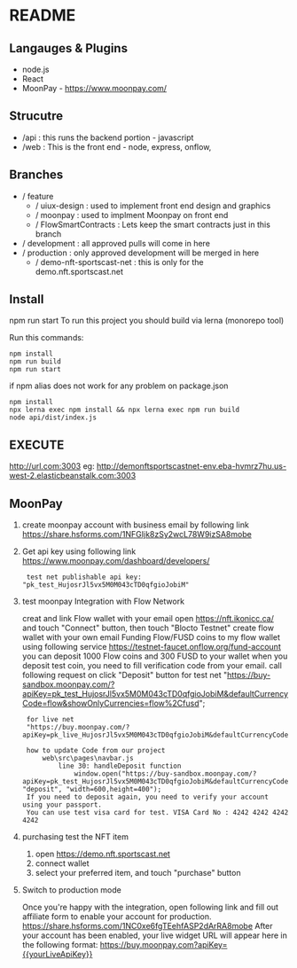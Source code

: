 # README

## Langauges & Plugins
* node.js
* React
* MoonPay - https://www.moonpay.com/

## Strucutre
* /api : this runs the backend portion - javascript
* /web : This is the front end - node, express, onflow, 

## Branches
* / feature 
    * / uiux-design : used to implement front end design and graphics
    * / moonpay : used to implment Moonpay on front end
    * / FlowSmartContracts : Lets keep the smart contracts just in this branch
* / development : all approved pulls will come in here
* / production : only approved development will be merged in here
    * / demo-nft-sportscast-net : this is only for the demo.nft.sportscast.net

## Install
npm run start
 To run this project you should build via lerna (monorepo tool)

Run this commands:

```
npm install
npm run build
npm run start
```

if npm alias does not work for any problem on package.json

```
npm install
npx lerna exec npm install && npx lerna exec npm run build
node api/dist/index.js
```

## EXECUTE
http://url.com:3003
eg: http://demonftsportscastnet-env.eba-hvmrz7hu.us-west-2.elasticbeanstalk.com:3003


## MoonPay

1. create moonpay account with business email by following link
		https://share.hsforms.com/1NFGIjk8zSy2wcL78W9izSA8mobe

2. Get api key using following link
		https://www.moonpay.com/dashboard/developers/

		test net publishable api key: "pk_test_HujosrJl5vx5M0M043cTD0qfgioJobiM"

3. test moonpay Integration with Flow Network

	creat and link Flow wallet with your email
		open https://nft.ikonicc.ca/
		and touch "Connect" button, then touch "Blocto Testnet"
		create flow wallet with your own email
	Funding Flow/FUSD coins to my flow wallet using following service
		https://testnet-faucet.onflow.org/fund-account
		you can deposit 1000 Flow coins and 300 FUSD to your wallet
		when you deposit test coin, you need to fill verification code from your email.
	call following request on click "Deposit" button
		for test net
		"https://buy-sandbox.moonpay.com/?apiKey=pk_test_HujosrJl5vx5M0M043cTD0qfgioJobiM&defaultCurrencyCode=flow&showOnlyCurrencies=flow%2Cfusd";

		for live net
		"https://buy.moonpay.com/?apiKey=pk_live_HujosrJl5vx5M0M043cTD0qfgioJobiM&defaultCurrencyCode=flow&showOnlyCurrencies=flow%2Cfusd";

		how to update Code from our project
			web\src\pages\navbar.js
				line 30: handleDeposit function
					window.open("https://buy-sandbox.moonpay.com/?apiKey=pk_test_HujosrJl5vx5M0M043cTD0qfgioJobiM&defaultCurrencyCode=flow&showOnlyCurrencies=flow%2Cfusd", "deposit", "width=600,height=400");
		If you need to deposit again, you need to verify your account using your passport.
		You can use test visa card for test. VISA Card No : 4242 4242 4242 4242

4. purchasing test the NFT item
	1) open https://demo.nft.sportscast.net
	2) connect wallet
	3) select your preferred item, and touch "purchase" button

5. Switch to production mode

	Once you're happy with the integration, open following link and fill out affiliate form to enable your account for production.
		https://share.hsforms.com/1NC0xe6fgTEehfASP2dArRA8mobe
	After your account has been enabled, your live widget URL will appear here in the following format:
		https://buy.moonpay.com?apiKey={{yourLiveApiKey}}
